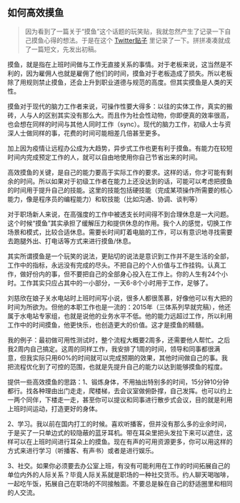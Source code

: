 ## 如何高效摸鱼

> 因为看到了一篇关于“摸鱼”这个话题的玩笑贴，我就忽然产生了记录一下自己摸鱼心得的想法。于是在这个 [Twitter贴子](https://twitter.com/bearbig/status/1570171341776785408) 里记录了一下。拼拼凑凑就成了一篇短文，先发出初稿。

摸鱼，就是指在上班时间做与工作无直接关系的事情。对于老板来说，这当然是不利的，因为雇佣人也就是雇佣了他们的时间，摸鱼对于老板造成了损失。所以老板除了用规则禁止摸鱼，还会上升到职业道德与规范的高度。但其实摸鱼是人类的天性。

摸鱼对于现代的脑力工作者来说，可操作性要大得多：以往的实体工作，真实的搬砖，人与人的区别其实没有那么大。而且作为社会性动物，你即便真的效率很高，也会想在同样的时间与其他人同时工作（sync）。现代的脑力工作，初级人士与资深人士做同样的事，花费的时间可能相差几倍甚至更多。

加上因为疫情让远程办公成为大趋势，异步式工作也更有利于摸鱼。有能力在较短时间内完成预定工作的人，就可以自由地使用你自己节省出来的时间。

高效摸鱼的关键，是自己的能力要高于实际工作的要求。这样的话，你才可能有剩余的时间。所以如果对于初级工作者在能力上还没达到的话，可能可以考虑把摸鱼的时间用于提升自己的技能。这里的技能包括硬技能（完成某项操作所需要的核心能力，像是程序员的编程能力）和软技能（比如沟通、协调、谈判等）

对于职场新人来说，在高强度的工作中被透支长时间得不到合理休息是一大问题。这个时候“摸鱼”其实承担了缓解压力和提供休息的作用。我个人的感觉，切换工作场景和模式，比较合适休息。需要长时间盯着电脑的工作，可以有意识地寻找需要去跑腿外出、打电话等方式来进行摸鱼/休息。

其实所谓摸鱼是一个玩笑的说法，更贴切的说法是意识到工作并不是生活的全部，工作中的指标，永远没有完成的尽头。不把自己的个人价值与工作挂钩。认真工作，做好份内的事，但不要把自己的全部身心投入在工作上。你的人生有24个小时。工作其实只应占其中的一小部分，一天6-8个小时用于工作，足够了。

刘慈欣在娘子关水电站时上班时间写小说，很多人都很羡慕，好像他可以有大把的时间为所欲为。但他的本职工作也是一流的：2015年（三体系列早就完稿），他还属于水电站专家组，也就是说他的业务水平不低。他的能力远超过工作，所以利用工作中的时间摸鱼，他更快乐，也创造更大的价值。这才是摸鱼的精髓。

我的例子：最初做可用性测试时，整个流程大概要2周多，还需要他人帮忙。之后我2周内自己搞定。这周的同样工作，我安排了1周的时间，领导和同事都很满意，但我实际只用60%的时间就可以完成预期的效果，其他时间做自己的事。我把流程优化到了可控的范围，也就是先提升自己的能力以达到能够摸鱼的程度。

提供一些高效摸鱼的思路：1、锻炼身体，不用抽出特别多的时间，15分钟10分钟都行。找各种理由出门走走，爬楼梯，去会议室做俯卧撑，自己发挥。也可以约上一两个同伴，下楼走一走，甚至你可以提议和同事进行散步式会议，目的就是利用上班时间运动，打造更好的身体。

2、学习。我以前在国内打工的时候。喜欢听播客，但并没有那么多的业余时间，于是买了一只单边式的较隐蔽的蓝牙耳机。带在耳朵里把头发拉下来可以遮住，这样可以在上班时间进行耳朵上的摸鱼。现在有声的可用资源更多，你可以用这样的方式来进行学习（听播客、有声书）或者是进行娱乐。

3、社交。如果你必须要去办公室上班，有没有可能利用在工作的时间拓展自己的单位内外的人际关系？毕竟人际关系就是职场的一种社交货币。约人聊天喝咖啡，一起吃午饭，拓展自己在职场的不同接触面。不要总是躲在自己的舒适圈里和相同的人交流。